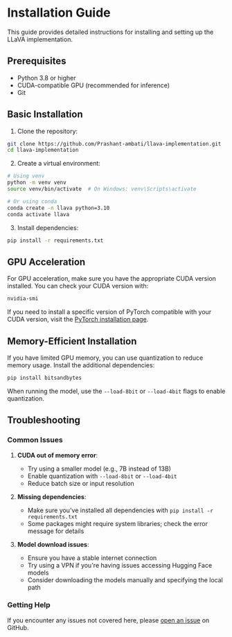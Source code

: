 # Installation Guide

This guide provides detailed instructions for installing and setting up the LLaVA implementation.

## Prerequisites

- Python 3.8 or higher
- CUDA-compatible GPU (recommended for inference)
- Git

## Basic Installation

1. Clone the repository:
```bash
git clone https://github.com/Prashant-ambati/llava-implementation.git
cd llava-implementation
```

2. Create a virtual environment:
```bash
# Using venv
python -m venv venv
source venv/bin/activate  # On Windows: venv\Scripts\activate

# Or using conda
conda create -n llava python=3.10
conda activate llava
```

3. Install dependencies:
```bash
pip install -r requirements.txt
```

## GPU Acceleration

For GPU acceleration, make sure you have the appropriate CUDA version installed. You can check your CUDA version with:

```bash
nvidia-smi
```

If you need to install a specific version of PyTorch compatible with your CUDA version, visit the [PyTorch installation page](https://pytorch.org/get-started/locally/).

## Memory-Efficient Installation

If you have limited GPU memory, you can use quantization to reduce memory usage. Install the additional dependencies:

```bash
pip install bitsandbytes
```

When running the model, use the `--load-8bit` or `--load-4bit` flags to enable quantization.

## Troubleshooting

### Common Issues

1. **CUDA out of memory error**:
   - Try using a smaller model (e.g., 7B instead of 13B)
   - Enable quantization with `--load-8bit` or `--load-4bit`
   - Reduce batch size or input resolution

2. **Missing dependencies**:
   - Make sure you've installed all dependencies with `pip install -r requirements.txt`
   - Some packages might require system libraries; check the error message for details

3. **Model download issues**:
   - Ensure you have a stable internet connection
   - Try using a VPN if you're having issues accessing Hugging Face models
   - Consider downloading the models manually and specifying the local path

### Getting Help

If you encounter any issues not covered here, please [open an issue](https://github.com/Prashant-ambati/llava-implementation/issues) on GitHub.